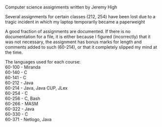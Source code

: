 Computer science assignments written by Jeremy High

Several assignments for certain classes (212, 254) have been lost due to a tragic incident in which my laptop temporarily became a paperweight 

A good fraction of assignments are documented. If there is no documentation for a file, it is either because I figured (incorrectly) that it was not necessary, the assignment has bonus marks for length and comments added to such (60-214), or that it completely slipped my mind at the time.

The languages used for each course:  
60-100	- Miranda  
60-140	- C  
60-141	- C  
60-212	- Java  
60-214	- Java, Java CUP, JLex  
60-254	- C  
60-256	- C, Bash  
60-266	- MASM  
60-322	- Java  
60-330	- C  
60-371	- Netlogo, Java  
